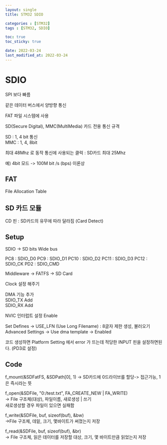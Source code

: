 ```yaml
---
layout: single
title: STM32 SDIO

categories : [STM32]
tags : [STM32, SDIO]

toc: true
toc_sticky: true

date: 2022-03-24
last_modified_at: 2022-03-24
---
```


# SDIO

SPI 보다 빠름  

같은 데이터 버스에서 양방향 통신

FAT 파일 시스템에 사용  
  
SD(Secure Digital), MMC(MultiMedia) 카드 전용 통신 규격  
  
SD : 1, 4 bit 통신  
MMC : 1, 4, 8bit    
  
최대 48Mhz 로 동작
통신에 사용되는 클럭 : SD카드 최대 25Mhz  

예) 4bit 모드 -> 100M bit /s (bps) 이론상  



## FAT 

File Allocation Table  

## SD 카드 모듈

CD 핀 : SD카드의 유무에 따라 달라짐 (Card Detect)


## Setup

SDIO -> SD bits Wide bus

PC8  : SDIO_D0
PC9  : SDIO_D1
PC10 : SDIO_D2
PC11 : SDIO_D3
PC12 : SDIO_CK
PD2  : SDIO_CMD

Middleware -> FATFS -> SD Card  
  
Clock 설정 해주기  

<SDIO>

DMA 기능 추가    
SDIO_TX Add  
SDIO_RX Add  
  
NVIC 인터럽트 설정 Enable

<FATFS>

Set Defines -> USE_LFN (Use Long Filename) : 8글자 제한 생성, 불러오기
Advanced Settings -> Use dma template -> Enabled

코드 생성하면 Platform Setting 에서 error 가 뜨는데 
적당한 INPUT 핀을 설정하면된다. (PD3로 설정)



## Code

f_mount(&SDFatFS, &SDPath[0], 1) -> SD카드에 0드라이브를 할당-> 접근가능, 1은 즉시라는 뜻  

f_open(&SDFile, "0:/test.txt", FA_CREATE_NEW | FA_WRITE)  
-> File 구조체(대상), 파일이름,  새로생성 | 쓰기  
새로생성할 경우 파일이 있으면 실패함  

f_write(&SDFile, buf, sizeof(buf), &bw)  
->File 구조체, 데잍, 크기, 몇바이트가 써졌는지 저장  

  
f_read(&SDFile, buf, sizeof(buf), &br)  
-> File 구조체, 읽은 데이터를 저장할 대상, 크기, 몇 바이트만큼 읽었는지 저장  
